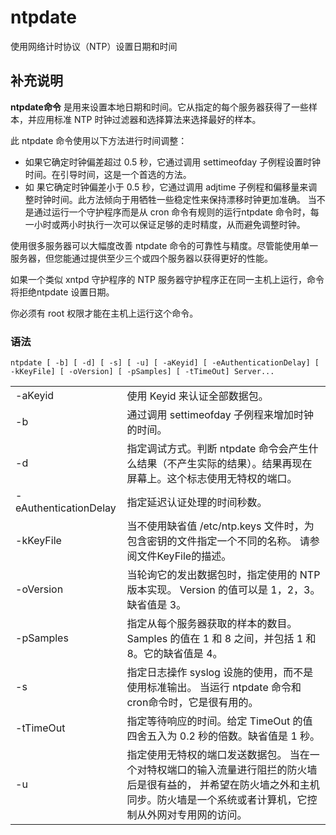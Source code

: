 ntpdate
===

使用网络计时协议（NTP）设置日期和时间

## 补充说明

**ntpdate命令** 是用来设置本地日期和时间。它从指定的每个服务器获得了一些样本，并应用标准 NTP 时钟过滤器和选择算法来选择最好的样本。

此 ntpdate 命令使用以下方法进行时间调整：

*   如果它确定时钟偏差超过 0.5 秒，它通过调用 settimeofday 子例程设置时钟时间。在引导时间，这是一个首选的方法。
*   如 果它确定时钟偏差小于 0.5 秒，它通过调用 adjtime 子例程和偏移量来调整时钟时间。此方法倾向于用牺牲一些稳定性来保持漂移时钟更加准确。 当不是通过运行一个守护程序而是从 cron 命令有规则的运行ntpdate 命令时，每一小时或两小时执行一次可以保证足够的走时精度，从而避免调整时钟。

使用很多服务器可以大幅度改善 ntpdate 命令的可靠性与精度。尽管能使用单一服务器，但您能通过提供至少三个或四个服务器以获得更好的性能。

如果一个类似 xntpd 守护程序的 NTP 服务器守护程序正在同一主机上运行，命令将拒绝ntpdate 设置日期。

你必须有 root 权限才能在主机上运行这个命令。

### 语法  

```
ntpdate [ -b] [ -d] [ -s] [ -u] [ -aKeyid] [ -eAuthenticationDelay] [ -kKeyFile] [ -oVersion] [ -pSamples] [ -tTimeOut] Server...
```

  

<table>

<tbody>

<tr>

<td>-aKeyid</td>

<td>使用 Keyid 来认证全部数据包。</td>

</tr>

<tr>

<td>-b</td>

<td>通过调用 settimeofday 子例程来增加时钟的时间。</td>

</tr>

<tr>

<td>-d</td>

<td>指定调试方式。判断 ntpdate 命令会产生什么结果（不产生实际的结果）。结果再现在屏幕上。这个标志使用无特权的端口。</td>

</tr>

<tr>

<td>-eAuthenticationDelay</td>

<td>指定延迟认证处理的时间秒数。</td>

</tr>

<tr>

<td>-kKeyFile</td>

<td>当不使用缺省值 /etc/ntp.keys 文件时，为包含密钥的文件指定一个不同的名称。 请参阅文件KeyFile的描述。</td>

</tr>

<tr>

<td>-oVersion</td>

<td>当轮询它的发出数据包时，指定使用的 NTP 版本实现。 Version 的值可以是 1，2，3。缺省值是 3。</td>

</tr>

<tr>

<td>-pSamples</td>

<td>指定从每个服务器获取的样本的数目。 Samples 的值在 1 和 8 之间，并包括 1 和 8。它的缺省值是 4。</td>

</tr>

<tr>

<td>-s</td>

<td>指定日志操作 syslog 设施的使用，而不是使用标准输出。 当运行 ntpdate 命令和 cron命令时，它是很有用的。</td>

</tr>

<tr>

<td>-tTimeOut</td>

<td>指定等待响应的时间。给定 TimeOut 的值四舍五入为 0.2 秒的倍数。缺省值是 1 秒。</td>

</tr>

<tr>

<td>-u</td>

<td>指定使用无特权的端口发送数据包。 当在一个对特权端口的输入流量进行阻拦的防火墙后是很有益的， 并希望在防火墙之外和主机同步。防火墙是一个系统或者计算机，它控制从外网对专用网的访问。</td>

</tr>

</tbody>

</table>



